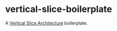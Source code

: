 # vertical-slice-boilerplate
A [Vertical Slice Architecture](https://jimmybogard.com/vertical-slice-architecture/) boilerplate.
